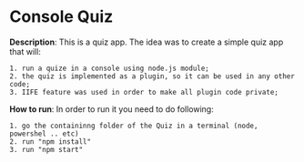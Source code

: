 
# Console Quiz

**Description**: This is a quiz app. The idea was to create a simple quiz app that will:

    1. run a quize in a console using node.js module;
    2. the quiz is implemented as a plugin, so it can be used in any other code;
    3. IIFE feature was used in order to make all plugin code private;

**How to run**: In order to run it you need to do following:

    1. go the containinng folder of the Quiz in a terminal (node, powershel .. etc)
    2. run "npm install"
    3. run "npm start"